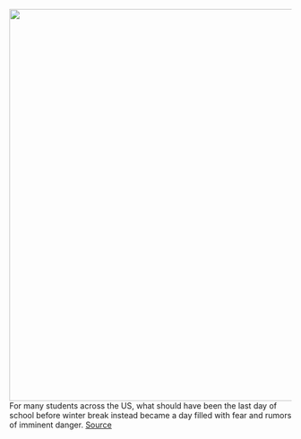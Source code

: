 <img src='https://cdn.vox-cdn.com/thumbor/CSn9XaD4RfBLhjSN_9BVbLFu2Ao=/0x0:2040x1360/1200x675/filters:focal(857x517:1183x843)/cdn.vox-cdn.com/uploads/chorus_image/image/70289526/acastro_200803_1777_tikTok_0002.0.0.jpg' width='700px' /><br/>
For many students across the US, what should have been the last day of school before winter break instead became a day filled with fear and rumors of imminent danger.
<a href='https://www.theverge.com/2021/12/17/22841370/why-tiktok-school-shooting-warnings-went-viral-december-17'> Source <a/>